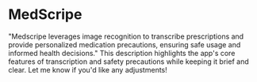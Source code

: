 # MedScripe
"Medscripe leverages image recognition to transcribe prescriptions and provide personalized medication precautions, ensuring safe usage and informed health decisions."  This description highlights the app's core features of transcription and safety precautions while keeping it brief and clear. Let me know if you'd like any adjustments!
